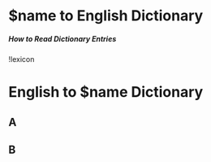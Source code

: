 # $name to English Dictionary
##### How to Read Dictionary Entries

!lexicon

# English to $name Dictionary
## A
## B